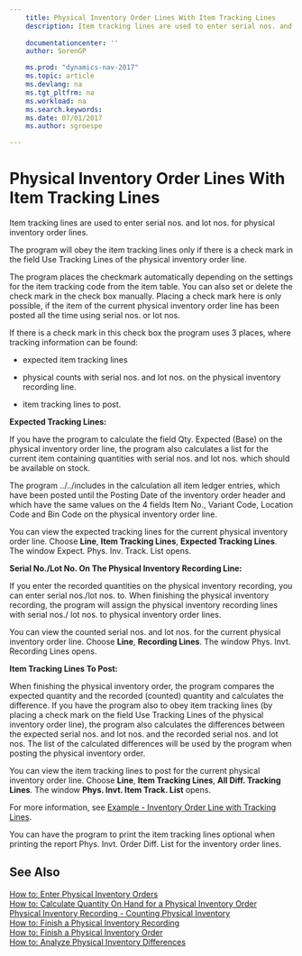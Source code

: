 ```yaml
---
    title: Physical Inventory Order Lines With Item Tracking Lines 
    description: Item tracking lines are used to enter serial nos. and lot nos. for physical inventory order lines.
    
    documentationcenter: ''
    author: SorenGP

    ms.prod: "dynamics-nav-2017"
    ms.topic: article
    ms.devlang: na
    ms.tgt_pltfrm: na
    ms.workload: na
    ms.search.keywords:
    ms.date: 07/01/2017
    ms.author: sgroespe

---
```

# Physical Inventory Order Lines With Item Tracking Lines
Item tracking lines are used to enter serial nos. and lot nos. for physical inventory order lines.  
  
 The program will obey the item tracking lines only if there is a check mark in the field Use Tracking Lines of the physical inventory order line.  
  
 The program places the checkmark automatically depending on the settings for the item tracking code from the item table. You can also set or delete the check mark in the check box manually. Placing a check mark here is only possible, if the item of the current physical inventory order line has been posted all the time using serial nos. or lot nos.  
  
 If there is a check mark in this check box the program uses 3 places, where tracking information can be found:  
  
-   expected item tracking lines  
  
-   physical counts with serial nos. and lot nos. on the physical inventory recording line.  
  
-   item tracking lines to post.  
  
 **Expected Tracking Lines:**  
  
 If you have the program to calculate the field Qty. Expected (Base) on the physical inventory order line, the program also calculates a list for the current item containing quantities with serial nos. and lot nos. which should be available on stock.  
  
 The program ../../includes in the calculation all item ledger entries, which have been posted until the Posting Date of the inventory order header and which have the same values on the 4 fields Item No., Variant Code, Location Code and Bin Code on the physical inventory order line.  
  
 You can view the expected tracking lines for the current physical inventory order line. Choose **Line**, **Item Tracking Lines**, **Expected Tracking Lines**. The window Expect. Phys. Inv. Track. List opens.  
  
 **Serial No./Lot No. On The Physical Inventory Recording Line:**  
  
 If you enter the recorded quantities on the physical inventory recording, you can enter serial nos./lot nos. to. When finishing the physical inventory recording, the program will assign the physical inventory recording lines with serial nos./ lot nos. to physical inventory order lines.  
  
 You can view the counted serial nos. and lot nos. for the current physical inventory order line. Choose **Line**, **Recording Lines**. The window Phys. Invt. Recording Lines opens.  
  
 **Item Tracking Lines To Post:**  
  
 When finishing the physical inventory order, the program compares the expected quantity and the recorded (counted) quantity and calculates the difference. If you have the program also to obey item tracking lines (by placing a check mark on the field Use Tracking Lines of the physical inventory order line), the program also calculates the differences between the expected serial nos. and lot nos. and the recorded serial nos. and lot nos. The list of the calculated differences will be used by the program when posting the physical inventory order.  
  
 You can view the item tracking lines to post for the current physical inventory order line. Choose **Line**, **Item Tracking Lines**, **All Diff. Tracking Lines**. The window **Phys. Invt. Item Track. List** opens.  
  
 For more information, see [Example - Inventory Order Line with Tracking Lines](example-inventory-order-line-with-tracking-lines.md).  
  
 You can have the program to print the item tracking lines optional when printing the report Phys. Invt. Order Diff. List for the inventory order lines.  
  
## See Also  
 [How to: Enter Physical Inventory Orders](how-to-enter-physical-inventory-orders.md)   
 [How to: Calculate Quantity On Hand for a Physical Inventory Order](how-to-calculate-quantity-on-hand-for-a-physical-inventory-order.md)   
 [Physical Inventory Recording - Counting Physical Inventory](physical-inventory-recording-counting-physical-inventory.md)   
 [How to: Finish a Physical Inventory Recording](how-to-finish-a-physical-inventory-recording.md)   
 [How to: Finish a Physical Inventory Order](how-to-finish-a-physical-inventory-order.md)   
 [How to: Analyze Physical Inventory Differences](how-to-analyze-physical-inventory-differences.md)